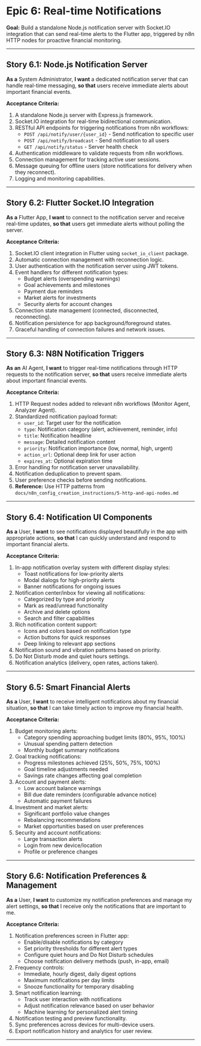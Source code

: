 # Epic 6: Real-time Notifications

**Goal:** Build a standalone Node.js notification server with Socket.IO integration that can send real-time alerts to the Flutter app, triggered by n8n HTTP nodes for proactive financial monitoring.

---

## **Story 6.1: Node.js Notification Server**
**As a** System Administrator,
**I want** a dedicated notification server that can handle real-time messaging,
**so that** users receive immediate alerts about important financial events.

**Acceptance Criteria:**
1. A standalone Node.js server with Express.js framework.
2. Socket.IO integration for real-time bidirectional communication.
3. RESTful API endpoints for triggering notifications from n8n workflows:
   - `POST /api/notify/user/{user_id}` - Send notification to specific user
   - `POST /api/notify/broadcast` - Send notification to all users
   - `GET /api/notify/status` - Server health check
4. Authentication middleware to validate requests from n8n workflows.
5. Connection management for tracking active user sessions.
6. Message queuing for offline users (store notifications for delivery when they reconnect).
7. Logging and monitoring capabilities.

---

## **Story 6.2: Flutter Socket.IO Integration**
**As a** Flutter App,
**I want** to connect to the notification server and receive real-time updates,
**so that** users get immediate alerts without polling the server.

**Acceptance Criteria:**
1. Socket.IO client integration in Flutter using `socket_io_client` package.
2. Automatic connection management with reconnection logic.
3. User authentication with the notification server using JWT tokens.
4. Event handlers for different notification types:
   - Budget alerts (overspending warnings)
   - Goal achievements and milestones
   - Payment due reminders
   - Market alerts for investments
   - Security alerts for account changes
5. Connection state management (connected, disconnected, reconnecting).
6. Notification persistence for app background/foreground states.
7. Graceful handling of connection failures and network issues.

---

## **Story 6.3: N8N Notification Triggers**
**As an** AI Agent,
**I want** to trigger real-time notifications through HTTP requests to the notification server,
**so that** users receive immediate alerts about important financial events.

**Acceptance Criteria:**
1. HTTP Request nodes added to relevant n8n workflows (Monitor Agent, Analyzer Agent).
2. Standardized notification payload format:
   - `user_id`: Target user for the notification
   - `type`: Notification category (alert, achievement, reminder, info)
   - `title`: Notification headline
   - `message`: Detailed notification content
   - `priority`: Notification importance (low, normal, high, urgent)
   - `action_url`: Optional deep link for user action
   - `expires_at`: Optional expiration time
3. Error handling for notification server unavailability.
4. Notification deduplication to prevent spam.
5. User preference checks before sending notifications.
6. **Reference:** Use HTTP patterns from `docs/n8n_config_creation_instructions/5-http-and-api-nodes.md`

---

## **Story 6.4: Notification UI Components**
**As a** User,
**I want** to see notifications displayed beautifully in the app with appropriate actions,
**so that** I can quickly understand and respond to important financial alerts.

**Acceptance Criteria:**
1. In-app notification overlay system with different display styles:
   - Toast notifications for low-priority alerts
   - Modal dialogs for high-priority alerts
   - Banner notifications for ongoing issues
2. Notification center/inbox for viewing all notifications:
   - Categorized by type and priority
   - Mark as read/unread functionality
   - Archive and delete options
   - Search and filter capabilities
3. Rich notification content support:
   - Icons and colors based on notification type
   - Action buttons for quick responses
   - Deep linking to relevant app sections
4. Notification sound and vibration patterns based on priority.
5. Do Not Disturb mode and quiet hours settings.
6. Notification analytics (delivery, open rates, actions taken).

---

## **Story 6.5: Smart Financial Alerts**
**As a** User,
**I want** to receive intelligent notifications about my financial situation,
**so that** I can take timely action to improve my financial health.

**Acceptance Criteria:**
1. Budget monitoring alerts:
   - Category spending approaching budget limits (80%, 95%, 100%)
   - Unusual spending pattern detection
   - Monthly budget summary notifications
2. Goal tracking notifications:
   - Progress milestones achieved (25%, 50%, 75%, 100%)
   - Goal timeline adjustments needed
   - Savings rate changes affecting goal completion
3. Account and payment alerts:
   - Low account balance warnings
   - Bill due date reminders (configurable advance notice)
   - Automatic payment failures
4. Investment and market alerts:
   - Significant portfolio value changes
   - Rebalancing recommendations
   - Market opportunities based on user preferences
5. Security and account notifications:
   - Large transaction alerts
   - Login from new device/location
   - Profile or preference changes

---

## **Story 6.6: Notification Preferences & Management**
**As a** User,
**I want** to customize my notification preferences and manage my alert settings,
**so that** I receive only the notifications that are important to me.

**Acceptance Criteria:**
1. Notification preferences screen in Flutter app:
   - Enable/disable notifications by category
   - Set priority thresholds for different alert types
   - Configure quiet hours and Do Not Disturb schedules
   - Choose notification delivery methods (push, in-app, email)
2. Frequency controls:
   - Immediate, hourly digest, daily digest options
   - Maximum notifications per day limits
   - Snooze functionality for temporary disabling
3. Smart notification learning:
   - Track user interaction with notifications
   - Adjust notification relevance based on user behavior
   - Machine learning for personalized alert timing
4. Notification testing and preview functionality.
5. Sync preferences across devices for multi-device users.
6. Export notification history and analytics for user review.

---
